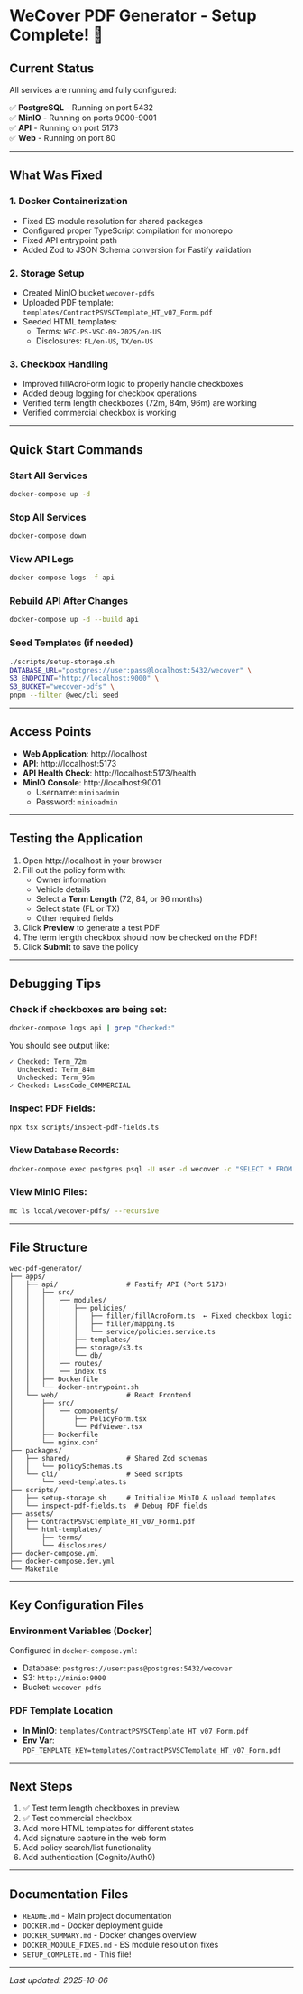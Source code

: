 # WeCover PDF Generator - Setup Complete! 🎉

## Current Status

All services are running and fully configured:

✅ **PostgreSQL** - Running on port 5432  
✅ **MinIO** - Running on ports 9000-9001  
✅ **API** - Running on port 5173  
✅ **Web** - Running on port 80  

---

## What Was Fixed

### 1. Docker Containerization
- Fixed ES module resolution for shared packages
- Configured proper TypeScript compilation for monorepo
- Fixed API entrypoint path
- Added Zod to JSON Schema conversion for Fastify validation

### 2. Storage Setup
- Created MinIO bucket `wecover-pdfs`
- Uploaded PDF template: `templates/ContractPSVSCTemplate_HT_v07_Form.pdf`
- Seeded HTML templates:
  - Terms: `WEC-PS-VSC-09-2025/en-US`
  - Disclosures: `FL/en-US`, `TX/en-US`

### 3. Checkbox Handling
- Improved fillAcroForm logic to properly handle checkboxes
- Added debug logging for checkbox operations
- Verified term length checkboxes (72m, 84m, 96m) are working
- Verified commercial checkbox is working

---

## Quick Start Commands

### Start All Services
```bash
docker-compose up -d
```

### Stop All Services
```bash
docker-compose down
```

### View API Logs
```bash
docker-compose logs -f api
```

### Rebuild API After Changes
```bash
docker-compose up -d --build api
```

### Seed Templates (if needed)
```bash
./scripts/setup-storage.sh
DATABASE_URL="postgres://user:pass@localhost:5432/wecover" \
S3_ENDPOINT="http://localhost:9000" \
S3_BUCKET="wecover-pdfs" \
pnpm --filter @wec/cli seed
```

---

## Access Points

- **Web Application**: http://localhost
- **API**: http://localhost:5173
- **API Health Check**: http://localhost:5173/health
- **MinIO Console**: http://localhost:9001
  - Username: `minioadmin`
  - Password: `minioadmin`

---

## Testing the Application

1. Open http://localhost in your browser
2. Fill out the policy form with:
   - Owner information
   - Vehicle details
   - Select a **Term Length** (72, 84, or 96 months)
   - Select state (FL or TX)
   - Other required fields
3. Click **Preview** to generate a test PDF
4. The term length checkbox should now be checked on the PDF!
5. Click **Submit** to save the policy

---

## Debugging Tips

### Check if checkboxes are being set:
```bash
docker-compose logs api | grep "Checked:"
```

You should see output like:
```
✓ Checked: Term_72m
  Unchecked: Term_84m
  Unchecked: Term_96m
✓ Checked: LossCode_COMMERCIAL
```

### Inspect PDF Fields:
```bash
npx tsx scripts/inspect-pdf-fields.ts
```

### View Database Records:
```bash
docker-compose exec postgres psql -U user -d wecover -c "SELECT * FROM policy;"
```

### View MinIO Files:
```bash
mc ls local/wecover-pdfs/ --recursive
```

---

## File Structure

```
wec-pdf-generator/
├── apps/
│   ├── api/                 # Fastify API (Port 5173)
│   │   ├── src/
│   │   │   ├── modules/
│   │   │   │   ├── policies/
│   │   │   │   │   ├── filler/fillAcroForm.ts  ← Fixed checkbox logic
│   │   │   │   │   ├── filler/mapping.ts
│   │   │   │   │   └── service/policies.service.ts
│   │   │   │   ├── templates/
│   │   │   │   ├── storage/s3.ts
│   │   │   │   └── db/
│   │   │   ├── routes/
│   │   │   └── index.ts
│   │   ├── Dockerfile
│   │   └── docker-entrypoint.sh
│   └── web/                 # React Frontend
│       ├── src/
│       │   └── components/
│       │       ├── PolicyForm.tsx
│       │       └── PdfViewer.tsx
│       ├── Dockerfile
│       └── nginx.conf
├── packages/
│   ├── shared/              # Shared Zod schemas
│   │   └── policySchemas.ts
│   └── cli/                 # Seed scripts
│       └── seed-templates.ts
├── scripts/
│   ├── setup-storage.sh     # Initialize MinIO & upload templates
│   └── inspect-pdf-fields.ts  # Debug PDF fields
├── assets/
│   ├── ContractPSVSCTemplate_HT_v07_Form1.pdf
│   └── html-templates/
│       ├── terms/
│       └── disclosures/
├── docker-compose.yml
├── docker-compose.dev.yml
└── Makefile
```

---

## Key Configuration Files

### Environment Variables (Docker)
Configured in `docker-compose.yml`:
- Database: `postgres://user:pass@postgres:5432/wecover`
- S3: `http://minio:9000`
- Bucket: `wecover-pdfs`

### PDF Template Location
- **In MinIO**: `templates/ContractPSVSCTemplate_HT_v07_Form.pdf`
- **Env Var**: `PDF_TEMPLATE_KEY=templates/ContractPSVSCTemplate_HT_v07_Form.pdf`

---

## Next Steps

1. ✅ Test term length checkboxes in preview
2. ✅ Test commercial checkbox
3. Add more HTML templates for different states
4. Add signature capture in the web form
5. Add policy search/list functionality
6. Add authentication (Cognito/Auth0)

---

## Documentation Files

- `README.md` - Main project documentation
- `DOCKER.md` - Docker deployment guide
- `DOCKER_SUMMARY.md` - Docker changes overview
- `DOCKER_MODULE_FIXES.md` - ES module resolution fixes
- `SETUP_COMPLETE.md` - This file!

---

*Last updated: 2025-10-06*


